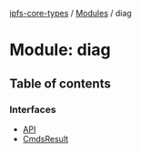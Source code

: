 [ipfs-core-types](../README.md) / [Modules](../modules.md) / diag

# Module: diag

## Table of contents

### Interfaces

- [API](../interfaces/diag.API.md)
- [CmdsResult](../interfaces/diag.CmdsResult.md)
